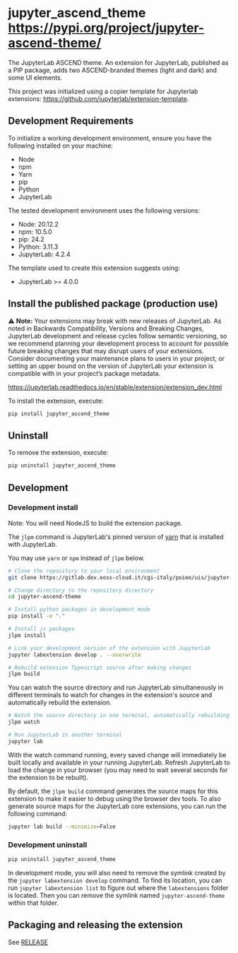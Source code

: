 # jupyter_ascend_theme <https://pypi.org/project/jupyter-ascend-theme/>

The JupyterLab ASCEND theme.
An extension for JupyterLab, published as a PIP package, adds two ASCEND-branded themes (light and dark) and some UI elements.

This project was initialized using a copier template for Jupyterlab extensions: <https://github.com/jupyterlab/extension-template>.

## Development Requirements

To initialize a working development environment, ensure you have the following installed on your machine:

- Node
- npm
- Yarn
- pip
- Python
- JupyterLab

The tested development environment uses the following versions:

- Node: 20.12.2
- npm: 10.5.0
- pip: 24.2
- Python: 3.11.3
- JupyterLab: 4.2.4

The template used to create this extension suggests using:

- JupyterLab >= 4.0.0

## Install the published package (production use)

⚠️ **Note:** Your extensions may break with new releases of JupyterLab. As noted in Backwards Compatibility, Versions and Breaking Changes, JupyterLab development and release cycles follow semantic versioning, so we recommend planning your development process to account for possible future breaking changes that may disrupt users of your extensions. Consider documenting your maintenance plans to users in your project, or setting an upper bound on the version of JupyterLab your extension is compatible with in your project’s package metadata.

<https://jupyterlab.readthedocs.io/en/stable/extension/extension_dev.html>

To install the extension, execute:

```bash
pip install jupyter_ascend_theme
```

## Uninstall

To remove the extension, execute:

```bash
pip uninstall jupyter_ascend_theme
```

## Development

### Development install

Note: You will need NodeJS to build the extension package.

The `jlpm` command is JupyterLab's pinned version of [yarn](https://yarnpkg.com/) that is installed with JupyterLab.

You may use `yarn` or `npm` instead of `jlpm` below.

```bash
# Clone the repository to your local environment
git clone https://gitlab.dev.eoss-cloud.it/cgi-italy/poieo/uis/jupyter-ascend-theme.git

# Change directory to the repository directory
cd jupyter-ascend-theme

# Install python packages in development mode
pip install -e "."

# Install js packages
jlpm install

# Link your development version of the extension with JupyterLab
jupyter labextension develop . --overwrite

# Rebuild extension Typescript source after making changes
jlpm build
```

You can watch the source directory and run JupyterLab simultaneously in different terminals to watch for changes in the extension's source and automatically rebuild the extension.

```bash
# Watch the source directory in one terminal, automatically rebuilding when needed
jlpm watch

# Run JupyterLab in another terminal
jupyter lab
```

With the watch command running, every saved change will immediately be built locally and available in your running JupyterLab. Refresh JupyterLab to load the change in your browser (you may need to wait several seconds for the extension to be rebuilt).

By default, the `jlpm build` command generates the source maps for this extension to make it easier to debug using the browser dev tools. To also generate source maps for the JupyterLab core extensions, you can run the following command:

```bash
jupyter lab build --minimize=False
```

### Development uninstall

```bash
pip uninstall jupyter_ascend_theme
```

In development mode, you will also need to remove the symlink created by the `jupyter labextension develop` command. To find its location, you can run `jupyter labextension list` to figure out where the `labextensions` folder is located. Then you can remove the symlink named `jupyter-ascend-theme` within that folder.

## Packaging and releasing the extension

See [RELEASE](RELEASE.md)
